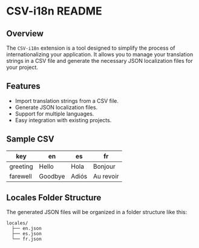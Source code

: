 # CSV-i18n README

## Overview

The `CSV-i18n` extension is a tool designed to simplify the process of internationalizing your application. It allows you to manage your translation strings in a CSV file and generate the necessary JSON localization files for your project.

## Features

- Import translation strings from a CSV file.
- Generate JSON localization files.
- Support for multiple languages.
- Easy integration with existing projects.

## Sample CSV

| key         | en         | es         | fr         |
|-------------|------------|------------|------------|
| greeting    | Hello      | Hola       | Bonjour    |
| farewell    | Goodbye    | Adiós      | Au revoir  |

## Locales Folder Structure

The generated JSON files will be organized in a folder structure like this:
```
locales/
  ├── en.json
  ├── es.json
  └── fr.json
```

